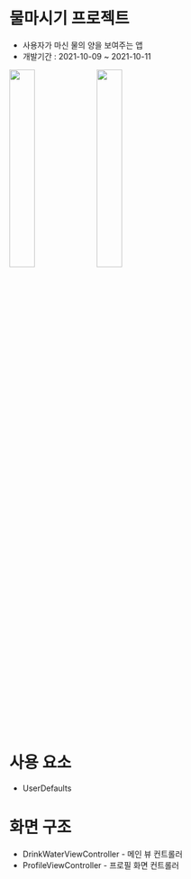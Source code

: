 # 물마시기 프로젝트 

- 사용자가 마신 물의 양을 보여주는 앱 
- 개발기간 : 2021-10-09 ~ 2021-10-11 


<img src="https://user-images.githubusercontent.com/26668309/144381687-d42651f7-c1ec-4a9f-a943-592afe17c381.png" height=30% width="30%"> <img src="https://user-images.githubusercontent.com/26668309/144382664-b2bd3411-0ff6-4d2a-ab9a-e38df9603451.png" height=30% width="30%"> 

# 사용 요소 

- UserDefaults

# 화면 구조 
 
- DrinkWaterViewController -  메인 뷰 컨트롤러 
- ProfileViewController -  프로필 화면 컨트롤러 

